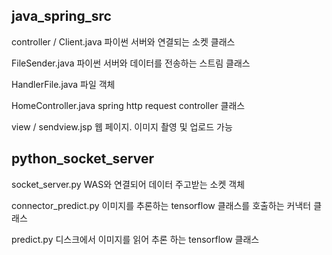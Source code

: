 java_spring_src
---------------
controller /
Client.java
	파이썬 서버와 연결되는 소켓 클래스
	
FileSender.java
	파이썬 서버와 데이터를 전송하는 스트림 클래스
	
HandlerFile.java
	파일 객체
	
HomeController.java
	spring http request controller 클래스
	
view /
sendview.jsp
	웹 페이지. 이미지 촬영 및 업로드 가능

python_socket_server
--------------------
socket_server.py
	WAS와 연결되어 데이터 주고받는 소켓 객체
	

connector_predict.py
	이미지를 추론하는 tensorflow 클래스를 호출하는 커낵터 클래스


predict.py
	디스크에서 이미지를 읽어 추론 하는 tensorflow 클래스
